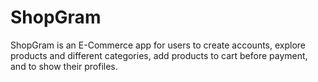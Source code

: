 # ShopGram

ShopGram is an E-Commerce app for users to create accounts, explore products and different categories, add products to cart before payment, and to show their profiles.
